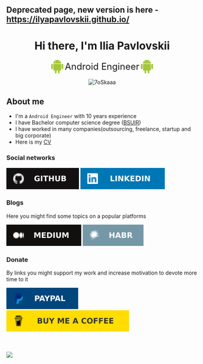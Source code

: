 ## Deprecated page, new version is here - https://ilyapavlovskii.github.io/

<h1 align="center">Hi there, I'm Ilia Pavlovskii</h1>
<div align="center">
    <img src="raw/main/images/android.png" style="vertical-align: middle;" width="32"/>
    <span style="vertical-align: middle; font-size: x-large;">Android Engineer</span>
    <img src="raw/main/images/android.png" style="vertical-align: middle;" width="32"/>
</div>


<p align="center"> 
	<img src="https://komarev.com/ghpvc/?username=IlyaPavlovskii&label=Profile%20views&color=0e75b6&style=plastic" alt="7oSkaaa" />
</p>

## About me
- I'm a `Android Engineer` with 10 years experience  
- I have Bachelor computer science degree (<a href="https://www.bsuir.by/en/">BSUIR</a>)
- I have worked in many companies(outsourcing, freelance, startup and big corporate)
- Here is my [CV](/raw/main/CV_Ilia_Pavlovskii.pdf)

### Social networks
[![github](resources/github.svg)](https://github.com/IlyaPavlovskii/)
[![linkedin](resources/linkedin.svg)](https://www.linkedin.com/in/ipavlovskii/)

### Blogs
Here you might find some topics on a popular platforms

[![medium](resources/medium.svg)](https://pavlovskiiilia.medium.com/)
[![habr](resources/habr.svg)](https://habr.com/ru/users/TranE91/posts/)

### Donate
By links you might support my work and increase motivation to devote more time to it

[!["PayPal"](resources/paypal.svg)](https://www.paypal.com/paypalme/ipavlovskii)
[!["Buy Me A Coffee"](resources/buy_me_a_coffee.svg)](https://www.buymeacoffee.com/ipavlovskii)

<h1>
    <a href="">
        <img align="" height='130px' src="https://github-readme-stats.vercel.app/api?username=IlyaPavlovskii&hide_title=true&show_icons=true&include_all_commits=true&line_height=21&bg_color=0,EC6C6C,FFD479,FFFC79,73FA79&theme=graywhite" />
    </a>
</h1>

